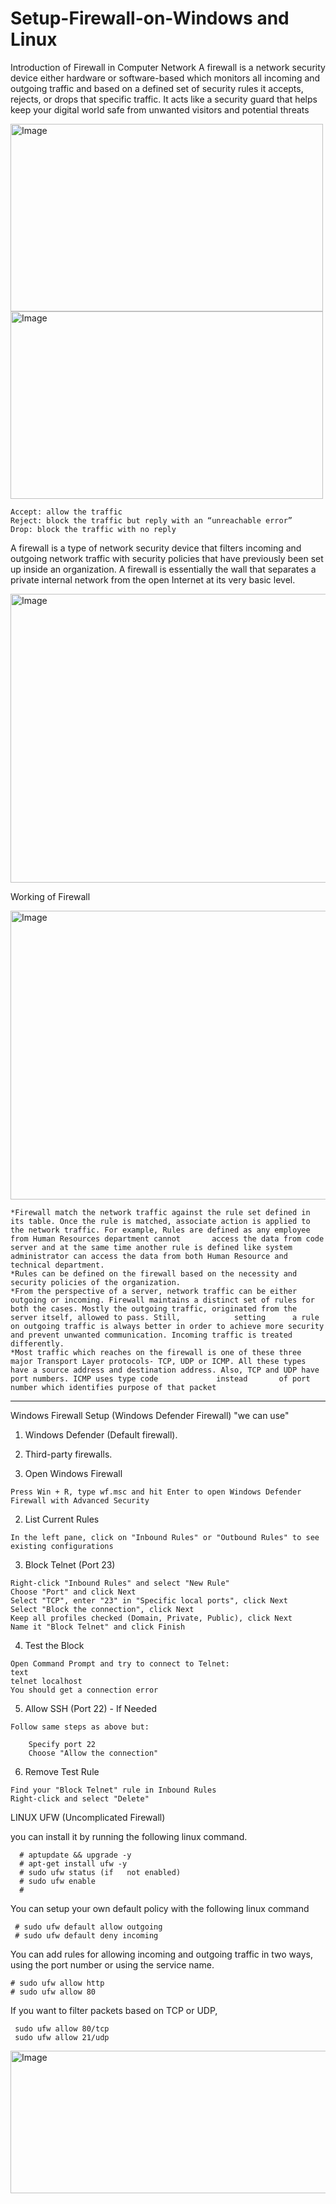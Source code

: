 # Setup-Firewall-on-Windows and Linux
Introduction of Firewall in Computer Network
A firewall is a network security device either hardware or software-based which monitors all incoming and outgoing traffic and based on a defined set of security rules it accepts, rejects, or drops that specific traffic. It acts like a security guard that helps keep your digital world safe from unwanted visitors and potential threats

<img width="500" height="300" alt="Image" src="https://github.com/user-attachments/assets/5cc0d7f2-a3ff-48b1-a63e-d13cd220297a" /> <img width="500" height="300" alt="Image" src="https://github.com/user-attachments/assets/b2fe83e1-1b2f-417e-ad97-98b071151880" />



    Accept: allow the traffic
    Reject: block the traffic but reply with an “unreachable error”
    Drop: block the traffic with no reply 


A firewall is a type of network security device that filters incoming and outgoing network traffic with security policies that have previously been set up inside an organization. A firewall is essentially the wall that separates a private internal network from the open Internet at its very basic level.


<img width="905" height="462" alt="Image" src="https://github.com/user-attachments/assets/c2037b56-0b23-4b8c-8a2c-28ca4652b88f" />


Working of Firewall

<img width="905" height="462" alt="Image" src="https://github.com/user-attachments/assets/47b35e3b-3d91-41cb-9ab6-a019c8c56a4f" />

    *Firewall match the network traffic against the rule set defined in its table. Once the rule is matched, associate action is applied to the network traffic. For example, Rules are defined as any employee from Human Resources department cannot       access the data from code server and at the same time another rule is defined like system administrator can access the data from both Human Resource and technical department.
    *Rules can be defined on the firewall based on the necessity and security policies of the organization.
    *From the perspective of a server, network traffic can be either outgoing or incoming. Firewall maintains a distinct set of rules for both the cases. Mostly the outgoing traffic, originated from the server itself, allowed to pass. Still,            setting      a rule on outgoing traffic is always better in order to achieve more security and prevent unwanted communication. Incoming traffic is treated differently.
    *Most traffic which reaches on the firewall is one of these three major Transport Layer protocols- TCP, UDP or ICMP. All these types have a source address and destination address. Also, TCP and UDP have port numbers. ICMP uses type code             instead       of port number which identifies purpose of that packet
_____________________________________________________________________________________________________________________________________________________________________________

Windows Firewall Setup  (Windows Defender Firewall)
 "we can use"
   1. Windows Defender (Default firewall).
   2. Third-party firewalls.



  1. Open Windows Firewall

    Press Win + R, type wf.msc and hit Enter to open Windows Defender Firewall with Advanced Security

   2. List Current Rules

    In the left pane, click on "Inbound Rules" or "Outbound Rules" to see existing configurations

   3. Block Telnet (Port 23)

    Right-click "Inbound Rules" and select "New Rule"
    Choose "Port" and click Next
    Select "TCP", enter "23" in "Specific local ports", click Next
    Select "Block the connection", click Next
    Keep all profiles checked (Domain, Private, Public), click Next
    Name it "Block Telnet" and click Finish

  4. Test the Block

    Open Command Prompt and try to connect to Telnet:
    text
    telnet localhost
    You should get a connection error

  5. Allow SSH (Port 22) - If Needed

    Follow same steps as above but:

        Specify port 22
        Choose "Allow the connection"

  6. Remove Test Rule

    Find your "Block Telnet" rule in Inbound Rules
    Right-click and select "Delete"


LINUX UFW (Uncomplicated Firewall) 

you can install it by running the following linux command.
      
      # aptupdate && upgrade -y
      # apt-get install ufw -y  
      # sudo ufw status (if   not enabled)
      # sudo ufw enable
      # 
     
You can setup your own default policy with the following linux command

     # sudo ufw default allow outgoing 
     # sudo ufw default deny incoming 

You can add rules for allowing incoming and outgoing traffic in two ways, using the port number or using the service name. 

    # sudo ufw allow http 
    # sudo ufw allow 80 
    
If you want to filter packets based on TCP or UDP,

     sudo ufw allow 80/tcp 
     sudo ufw allow 21/udp   


<img width="710" height="228" alt="Image" src="https://github.com/user-attachments/assets/103f4bb8-7044-4a89-9718-fba5be78ae37" />





